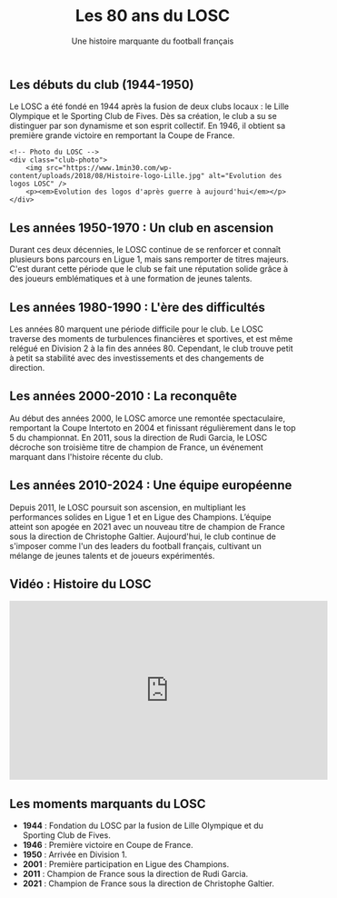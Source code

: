 # <!DOCTYPE html>
<html lang="fr">
<head>
    <meta charset="UTF-8">
    <meta name="viewport" content="width=device-width, initial-scale=1.0">
    <title>Les 80 ans du LOSC</title>
    <link rel="stylesheet" href="losc.css">
</head>
<body>

<header>
    <h1>Les 80 ans du LOSC</h1>
    <p>Une histoire marquante du football français</p>
</header>

<section>
    <h2>Les débuts du club (1944-1950)</h2>
    <p>Le LOSC a été fondé en 1944 après la fusion de deux clubs locaux : le Lille Olympique et le Sporting Club de Fives. Dès sa création, le club a su se distinguer par son dynamisme et son esprit collectif. En 1946, il obtient sa première grande victoire en remportant la Coupe de France.</p>

    <!-- Photo du LOSC -->
    <div class="club-photo">
        <img src="https://www.1min30.com/wp-content/uploads/2018/08/Histoire-logo-Lille.jpg" alt="Evolution des logos LOSC" />
        <p><em>Evolution des logos d'après guerre à aujourd'hui</em></p>
    </div>
</section>

<section>
    <h2>Les années 1950-1970 : Un club en ascension</h2>
    <p>Durant ces deux décennies, le LOSC continue de se renforcer et connaît plusieurs bons parcours en Ligue 1, mais sans remporter de titres majeurs. C'est durant cette période que le club se fait une réputation solide grâce à des joueurs emblématiques et à une formation de jeunes talents.</p>
</section>

<section>
    <h2>Les années 1980-1990 : L'ère des difficultés</h2>
    <p>Les années 80 marquent une période difficile pour le club. Le LOSC traverse des moments de turbulences financières et sportives, et est même relégué en Division 2 à la fin des années 80. Cependant, le club trouve petit à petit sa stabilité avec des investissements et des changements de direction.</p>
</section>

<section>
    <h2>Les années 2000-2010 : La reconquête</h2>
    <p>Au début des années 2000, le LOSC amorce une remontée spectaculaire, remportant la Coupe Intertoto en 2004 et finissant régulièrement dans le top 5 du championnat. En 2011, sous la direction de Rudi Garcia, le LOSC décroche son troisième titre de champion de France, un événement marquant dans l'histoire récente du club.</p>
</section>

<section>
    <h2>Les années 2010-2024 : Une équipe européenne</h2>
    <p>Depuis 2011, le LOSC poursuit son ascension, en multipliant les performances solides en Ligue 1 et en Ligue des Champions. L’équipe atteint son apogée en 2021 avec un nouveau titre de champion de France sous la direction de Christophe Galtier. Aujourd'hui, le club continue de s'imposer comme l'un des leaders du football français, cultivant un mélange de jeunes talents et de joueurs expérimentés.</p>
</section>

<!-- Intégration correcte de la vidéo YouTube -->
<section>
    <h2>Vidéo : Histoire du LOSC</h2>
    <div class="video-container">
        <iframe width="560" height="315" src="https://www.youtube.com/embed/_Kb6qqlfNAA" frameborder="0" allow="accelerometer; autoplay; encrypted-media; gyroscope; picture-in-picture" allowfullscreen></iframe>
    </div>
</section>

<section>
    <h2>Les moments marquants du LOSC</h2>
    <ul class="timeline">
        <li><strong>1944</strong> : Fondation du LOSC par la fusion de Lille Olympique et du Sporting Club de Fives.</li>
        <li><strong>1946</strong> : Première victoire en Coupe de France.</li>
        <li><strong>1950</strong> : Arrivée en Division 1.</li>
        <li><strong>2001</strong> : Première participation en Ligue des Champions.</li>
        <li><strong>2011</strong> : Champion de France sous la direction de Rudi Garcia.</li>
        <li><strong>2021</strong> : Champion de France sous la direction de Christophe Galtier.</li>
    </ul>
</section>

</body>
</html>
